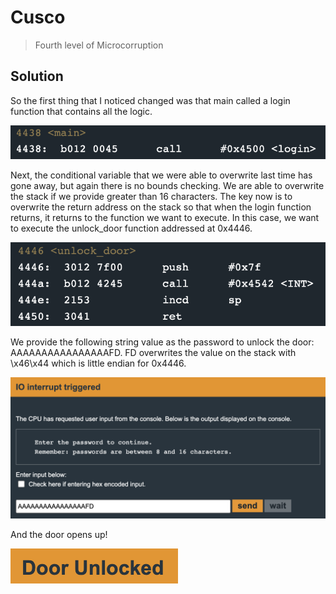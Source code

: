 Cusco
=====

> Fourth level of Microcorruption

## Solution

So the first thing that I noticed changed was that main called a login function that contains all the logic.

![main](main.png)

Next, the conditional variable that we were able to overwrite last time has gone away, but again there is no bounds checking. We are able to overwrite the stack if we provide greater than 16 characters. The key now is to overwrite the return address on the stack so that when the login function returns, it returns to the function we want to execute. In this case, we want to execute the unlock_door function addressed at 0x4446.

![unlock_door](unlock_door.png)

We provide the following string value as the password to unlock the door: AAAAAAAAAAAAAAAAFD. FD overwrites the value on the stack with \x46\x44 which is little endian for 0x4446.  

![input](input.png)

And the door opens up!

![unlocked](unlocked.png)
